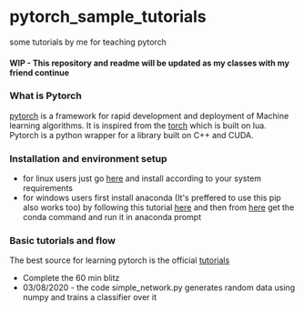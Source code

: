 # pytorch_sample_tutorials
some tutorials by me for teaching pytorch
#### WIP - This repository and readme will be updated as my classes with my friend continue 
### What is Pytorch
[pytorch](https://pytorch.org/) is a framework for rapid development and deployment of Machine learning algorithms. It is inspired from the [torch](http://torch.ch/) which is built on lua. Pytorch is a python wrapper for a library built on C++ and CUDA. 
### Installation and environment setup
- for linux users just go [here](https://pytorch.org/get-started/locally/) and install according to your system requirements
- for windows users first install anaconda (It's preffered to use this pip also works too) by following this tutorial [here](https://www.datacamp.com/community/tutorials/installing-anaconda-windows) and then from [here](https://pytorch.org/get-started/locally/) get the conda command and run it in anaconda prompt
### Basic tutorials and flow
The best source for learning pytorch is the official [tutorials](https://pytorch.org/tutorials/)
- Complete the 60 min blitz
- 03/08/2020 - the code simple_network.py generates random data using numpy and trains a classifier over it 
